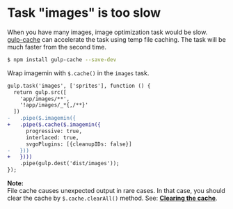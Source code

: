 # Task "images" is too slow

When you have many images, image optimization task would be slow.  
[gulp-cache](https://github.com/jgable/gulp-cache) can accelerate the task using temp file caching.
The task will be much faster from the second time.

```sh
$ npm install gulp-cache --save-dev
```

Wrap imagemin with `$.cache()` in the `images` task.

```diff
gulp.task('images', ['sprites'], function () {
  return gulp.src([
    'app/images/**',
    '!app/images/_*{,/**}'
  ])
-   .pipe($.imagemin({
+   .pipe($.cache($.imagemin({
      progressive: true,
      interlaced: true,
      svgoPlugins: [{cleanupIDs: false}]
-   }))
+   })))
    .pipe(gulp.dest('dist/images'));
});
```

**Note:**  
File cache causes unexpected output in rare cases.
In that case, you should clear the cache by `$.cache.clearAll()` method.
See: **[Clearing the cache](https://github.com/jgable/gulp-cache#clearing-the-cache)**.
